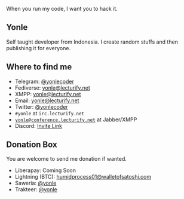 When you run my code, I want you to hack it.

## Yonle
Self taught developer from Indonesia. I create random stuffs and then publishing it for everyone.

## Where to find me
- Telegram: [@yonlecoder](https://t.me/yonlecoder)
- Fediverse: [yonle@lecturify.net](https://fedi.lecturify.net/users/yonle)
- XMPP: yonle@lecturify.net
- Email: yonle@lecturify.net
- Twitter: [@yonlecoder](https://twitter.com/yonlecoder)
- `#yonle` at `irc.lecturify.net`
- [`yonle@conference.lecturify.net`](xmpp:yonle@conference.lecturify.net) at Jabber/XMPP
- Discord: [Invite Link](https://discord.com/invite/GkGSpNEtDU)

## Donation Box
You are welcome to send me donation if wanted.
- Liberapay: Coming Soon
- Lightning (BTC): humidprocess01@walletofsatoshi.com
- Saweria: [@yonle](https://saweria.co/yonle)
- Trakteer: [@yonle](https://trakteer.id/yonle)
